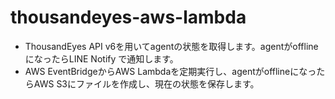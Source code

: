 # thousandeyes-aws-lambda
* ThousandEyes API v6を用いてagentの状態を取得します。agentがofflineになったらLINE Notify で通知します。
* AWS EventBridgeからAWS Lambdaを定期実行し、agentがofflineになったらAWS S3にファイルを作成し、現在の状態を保存します。
